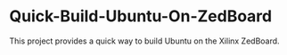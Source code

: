 # Quick-Build-Ubuntu-On-ZedBoard
This project provides a quick way to build Ubuntu on the Xilinx ZedBoard.
